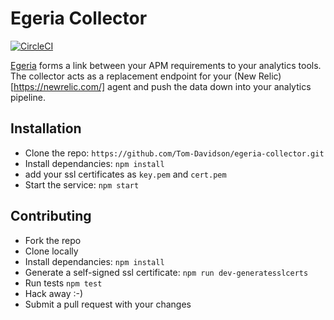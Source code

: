 # Egeria Collector
[![CircleCI](https://circleci.com/gh/Tom-Davidson/egeria-collector.svg?style=svg)](https://circleci.com/gh/Tom-Davidson/egeria-collector)

[Egeria](https://en.wikipedia.org/wiki/Egeria_(deity)) forms a link between your APM requirements to your analytics tools. The collector acts as a replacement endpoint for your (New Relic)[https://newrelic.com/] agent and push the data down into your analytics pipeline.

## Installation
 - Clone the repo: `https://github.com/Tom-Davidson/egeria-collector.git`
 - Install dependancies: `npm install`
 - add your ssl certificates as `key.pem` and `cert.pem`
 - Start the service: `npm start`

## Contributing
 - Fork the repo
 - Clone locally
 - Install dependancies: `npm install`
 - Generate a self-signed ssl certificate: `npm run dev-generatesslcerts`
 - Run tests `npm test`
 - Hack away :-)
 - Submit a pull request with your changes

